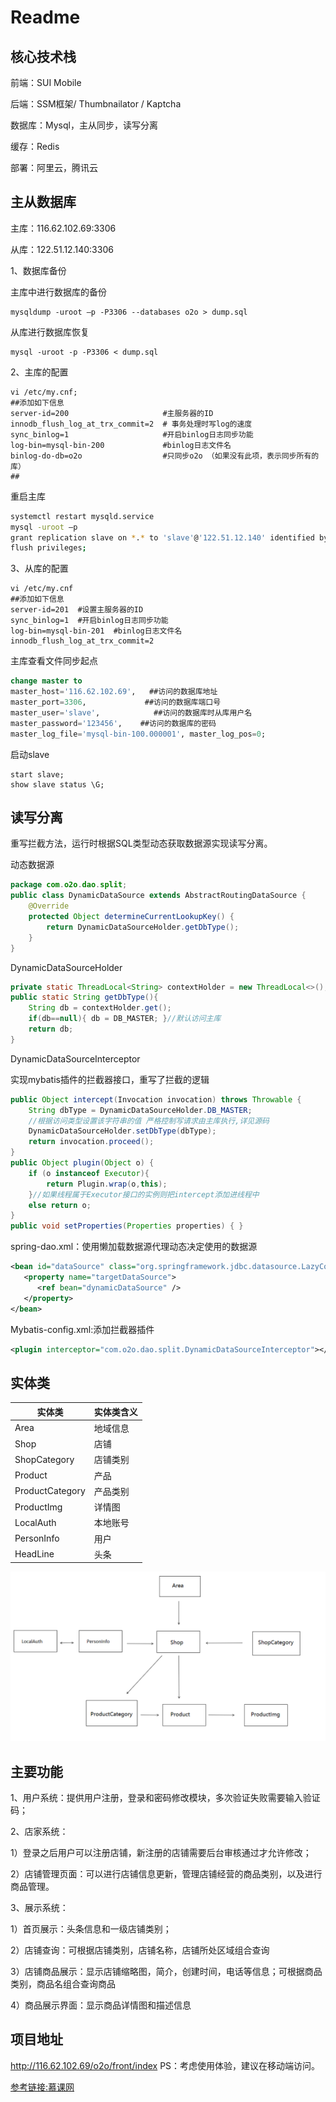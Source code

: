 # Readme

## 核心技术栈

前端：SUI Mobile

后端：SSM框架/ Thumbnailator / Kaptcha 

数据库：Mysql，主从同步，读写分离

缓存：Redis

部署：阿里云，腾讯云



## 主从数据库

主库：116.62.102.69:3306

从库：122.51.12.140:3306

1、数据库备份

主库中进行数据库的备份

```
mysqldump -uroot –p -P3306 --databases o2o > dump.sql
```

从库进行数据库恢复

```
mysql -uroot -p -P3306 < dump.sql
```



2、主库的配置

```
vi /etc/my.cnf;
##添加如下信息
server-id=200                     #主服务器的ID
innodb_flush_log_at_trx_commit=2  # 事务处理时写log的速度 
sync_binlog=1                     #开启binlog日志同步功能
log-bin=mysql-bin-200             #binlog日志文件名
binlog-do-db=o2o                  #只同步o2o （如果没有此项，表示同步所有的库）
##
```



重启主库

```sh
systemctl restart mysqld.service
mysql -uroot –p
grant replication slave on *.* to 'slave'@'122.51.12.140' identified by '123456';
flush privileges;
```



3、从库的配置

```
vi /etc/my.cnf
##添加如下信息
server-id=201  #设置主服务器的ID
sync_binlog=1  #开启binlog日志同步功能
log-bin=mysql-bin-201  #binlog日志文件名
innodb_flush_log_at_trx_commit=2
```



主库查看文件同步起点

```sql
change master to
master_host='116.62.102.69',   ##访问的数据库地址
master_port=3306,             ##访问的数据库端口号
master_user='slave',            ##访问的数据库时从库用户名
master_password='123456',    ##访问的数据库的密码
master_log_file='mysql-bin-100.000001', master_log_pos=0;
```



启动slave

```
start slave;
show slave status \G;
```



## 读写分离

重写拦截方法，运行时根据SQL类型动态获取数据源实现读写分离。

动态数据源

```java
package com.o2o.dao.split;
public class DynamicDataSource extends AbstractRoutingDataSource {
    @Override
    protected Object determineCurrentLookupKey() {
        return DynamicDataSourceHolder.getDbType();
    }
}
```



DynamicDataSourceHolder

```java
private static ThreadLocal<String> contextHolder = new ThreadLocal<>();
public static String getDbType(){
    String db = contextHolder.get();
    if(db==null){ db = DB_MASTER; }//默认访问主库
    return db;
}
```



DynamicDataSourceInterceptor

实现mybatis插件的拦截器接口，重写了拦截的逻辑

```java
public Object intercept(Invocation invocation) throws Throwable {
    String dbType = DynamicDataSourceHolder.DB_MASTER;
    //根据访问类型设置该字符串的值 严格控制写请求由主库执行,详见源码
    DynamicDataSourceHolder.setDbType(dbType);
    return invocation.proceed();
}
public Object plugin(Object o) {
    if (o instanceof Executor){
        return Plugin.wrap(o,this);
    }//如果线程属于Executor接口的实例则把intercept添加进线程中
    else return o;
}
public void setProperties(Properties properties) { }
```



spring-dao.xml：使用懒加载数据源代理动态决定使用的数据源

```xml
<bean id="dataSource" class="org.springframework.jdbc.datasource.LazyConnectionDataSourceProxy">
   <property name="targetDataSource">
      <ref bean="dynamicDataSource" />
   </property>
</bean>
```



Mybatis-config.xml:添加拦截器插件

```xml
<plugin interceptor="com.o2o.dao.split.DynamicDataSourceInterceptor"></plugin>
```





## 实体类

| 实体类          | 实体类含义 |
| --------------- | ---------- |
| Area            | 地域信息   |
| Shop            | 店铺       |
| ShopCategory    | 店铺类别   |
| Product         | 产品       |
| ProductCategory | 产品类别   |
| ProductImg      | 详情图     |
| LocalAuth       | 本地账号   |
| PersonInfo      | 用户       |
| HeadLine        | 头条       |

![1584021639080](https://github.com/ep-learner/o2o/blob/master/pic.png)

## 主要功能

1、用户系统：提供用户注册，登录和密码修改模块，多次验证失败需要输入验证码；



2、店家系统：

1）登录之后用户可以注册店铺，新注册的店铺需要后台审核通过才允许修改；

2）店铺管理页面：可以进行店铺信息更新，管理店铺经营的商品类别，以及进行商品管理。



3、展示系统：

1）首页展示：头条信息和一级店铺类别；

2）店铺查询：可根据店铺类别，店铺名称，店铺所处区域组合查询

3）店铺商品展示：显示店铺缩略图，简介，创建时间，电话等信息；可根据商品类别，商品名组合查询商品

4）商品展示界面：显示商品详情图和描述信息



## 项目地址
http://116.62.102.69/o2o/front/index
PS：考虑使用体验，建议在移动端访问。

[参考链接:慕课网](https://coding.imooc.com/class/144.html)
